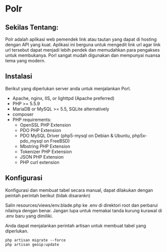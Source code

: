 # Polr

## Sekilas Tentang:
Polr adalah aplikasi web pemendek link atau tautan yang dapat di hosting dengan API yang kuat. Aplikasi ini berguna untuk mengedit link url agar link url tersebut dapat menjadi lebih pendek dan memudahkan para pengakses untuk membukanya. Porl sangat mudah digunakan dan mempunyai nuansa tema yang modern.

## Instalasi
Berikut yang diperlukan server anda untuk menjalankan Porl.
- Apache, nginx, IIS, or lighttpd (Apache preferred)
- PHP >= 5.5.9
- MariaDB or MySQL >= 5.5, SQLite alternatively
- composer
- PHP requirements:
   - OpenSSL PHP Extension
   - PDO PHP Extension
   - PDO MySQL Driver (php5-mysql on Debian & Ubuntu, php5x-pdo_mysql on FreeBSD)
   - Mbstring PHP Extension
   - Tokenizer PHP Extension
   - JSON PHP Extension
   - PHP curl extension

## Konfigurasi
Konfigurasi dan membuat tabel secara manual, dapat dilakukan dengan peintah perintah berikut (tidak disarankn)

Salin resources/views/env.blade.php ke .env di direktori root dan perbarui nilainya dengan benar. Jangan lupa untuk memakai tanda kurung kurawal di .env baru yang dimiliki.

Anda dapat menjalankan perintah artisan untuk membuat tabel yang diperlukan.

```
php artisan migrate --force
php artisan geoip:update
```
